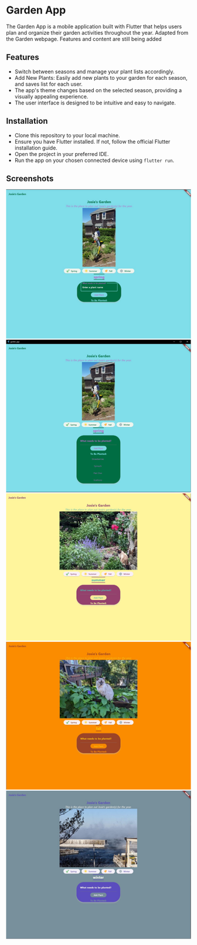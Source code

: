 # Garden App
The Garden App is a mobile application built with Flutter that helps users plan and organize their garden activities throughout the year. Adapted from the Garden webpage. Features and content are still being added

## Features
- Switch between seasons and manage your plant lists accordingly.
- Add New Plants: Easily add new plants to your garden for each season, and saves list for each user.
- The app's theme changes based on the selected season, providing a visually appealing experience.
- The user interface is designed to be intuitive and easy to navigate.


## Installation
- Clone this repository to your local machine.
- Ensure you have Flutter installed. If not, follow the official Flutter installation guide.
- Open the project in your preferred IDE.
- Run the app on your chosen connected device using `flutter run`.

## Screenshots
![Spring](screenshots/app_spring.jpg)
![Plant_List](screenshots/app_list.jpg)
![Summer](screenshots/app_summer.jpg)
![fall](screenshots/app_fall.jpg)
![winter](screenshots/app_winter.jpg)
